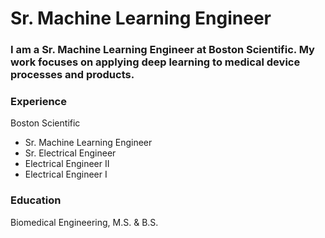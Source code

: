# Sr. Machine Learning Engineer

### I am a Sr. Machine Learning Engineer at Boston Scientific. My work focuses on applying deep learning to medical device processes and products.

### Experience
Boston Scientific
- Sr. Machine Learning Engineer
- Sr. Electrical Engineer
- Electrical Engineer II
- Electrical Engineer I

### Education
Biomedical Engineering, M.S. & B.S.
